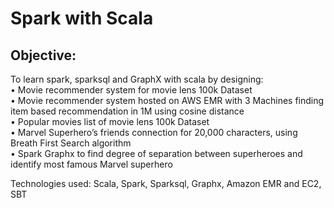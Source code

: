 Spark with Scala
=====================

Objective:
----------
To learn spark, sparksql and GraphX with scala by designing:<br />
•	Movie recommender system for movie lens 100k Dataset<br />
•	Movie recommender system hosted on AWS EMR with 3 Machines finding item based recommendation in 1M using cosine distance<br />
•	Popular movies list of movie lens 100k Dataset<br />
•	Marvel Superhero’s friends connection for 20,000 characters, using Breath First Search algorithm<br />
•	Spark Graphx to find degree of separation between superheroes and identify most famous Marvel superhero<br />


Technologies used: Scala, Spark, Sparksql, Graphx, Amazon EMR and EC2, SBT
